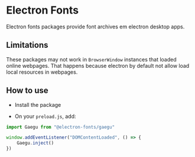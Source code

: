 # Electron Fonts

Electron fonts packages provide font archives em electron desktop apps.

## Limitations

These packages may not work in `BrowserWindow` instances that loaded online webpages. That happens because electron by default not allow load local resources in webpages.

## How to use

* Install the package

* On your `preload.js`, add:

```ts
import Gaegu from "@electron-fonts/gaegu"

window.addEventListener("DOMContentLoaded", () => {
    Gaegu.inject()
})
```